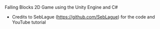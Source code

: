 Falling Blocks 2D Game using the Unity Engine and C#

 - Credits to SebLague (https://github.com/SebLague) for the code and YouTube tutorial
